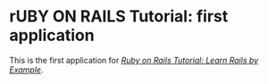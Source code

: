 # rUBY ON RAILS Tutorial: first application

This is the first application for [*Ruby on Rails Tutorial: Learn Rails by Example*](http://railstutorial.org/).


